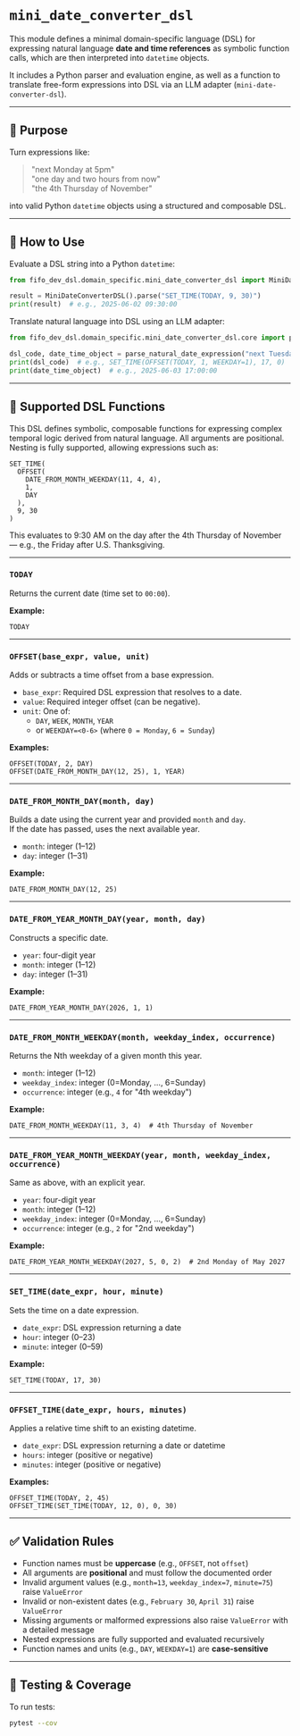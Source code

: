 # `mini_date_converter_dsl`

This module defines a minimal domain-specific language (DSL) for expressing natural language **date and time references** as symbolic function calls, which are then interpreted into `datetime` objects.

It includes a Python parser and evaluation engine, as well as a function to translate free-form expressions into DSL via an LLM adapter (`mini-date-converter-dsl`).

---

## 🧠 Purpose

Turn expressions like:

> "next Monday at 5pm"  
> "one day and two hours from now"  
> "the 4th Thursday of November"

into valid Python `datetime` objects using a structured and composable DSL.

---

## 🚀 How to Use

Evaluate a DSL string into a Python `datetime`:

```python
from fifo_dev_dsl.domain_specific.mini_date_converter_dsl import MiniDateConverterDSL

result = MiniDateConverterDSL().parse("SET_TIME(TODAY, 9, 30)")
print(result)  # e.g., 2025-06-02 09:30:00
```

Translate natural language into DSL using an LLM adapter:

```python
from fifo_dev_dsl.domain_specific.mini_date_converter_dsl.core import parse_natural_date_expression

dsl_code, date_time_object = parse_natural_date_expression("next Tuesday at 5pm", model="phi")
print(dsl_code)  # e.g., SET_TIME(OFFSET(TODAY, 1, WEEKDAY=1), 17, 0)
print(date_time_object)  # e.g., 2025-06-03 17:00:00
```

---

## 📘 Supported DSL Functions

This DSL defines symbolic, composable functions for expressing complex temporal logic derived from natural language. All arguments are positional. Nesting is fully supported, allowing expressions such as:

```dsl
SET_TIME(
  OFFSET(
    DATE_FROM_MONTH_WEEKDAY(11, 4, 4),
    1,
    DAY
  ),
  9, 30
)
```

This evaluates to 9:30 AM on the day after the 4th Thursday of November — e.g., the Friday after U.S. Thanksgiving.

---

### `TODAY`

Returns the current date (time set to `00:00`).

**Example:**

```dsl
TODAY
```

---

### `OFFSET(base_expr, value, unit)`

Adds or subtracts a time offset from a base expression.

- `base_expr`: Required DSL expression that resolves to a date.
- `value`: Required integer offset (can be negative).
- `unit`: One of:
  - `DAY`, `WEEK`, `MONTH`, `YEAR`
  - or `WEEKDAY=<0-6>` (where `0 = Monday`, `6 = Sunday`)

**Examples:**

```dsl
OFFSET(TODAY, 2, DAY)
OFFSET(DATE_FROM_MONTH_DAY(12, 25), 1, YEAR)
```

---

### `DATE_FROM_MONTH_DAY(month, day)`

Builds a date using the current year and provided `month` and `day`.  
If the date has passed, uses the next available year.

- `month`: integer (1–12)
- `day`: integer (1–31)

**Example:**

```dsl
DATE_FROM_MONTH_DAY(12, 25)
```

---

### `DATE_FROM_YEAR_MONTH_DAY(year, month, day)`

Constructs a specific date.

- `year`: four-digit year
- `month`: integer (1–12)
- `day`: integer (1–31)

**Example:**

```dsl
DATE_FROM_YEAR_MONTH_DAY(2026, 1, 1)
```

---

### `DATE_FROM_MONTH_WEEKDAY(month, weekday_index, occurrence)`

Returns the Nth weekday of a given month this year.

- `month`: integer (1–12)
- `weekday_index`: integer (0=Monday, ..., 6=Sunday)
- `occurrence`: integer (e.g., `4` for "4th weekday")

**Example:**

```dsl
DATE_FROM_MONTH_WEEKDAY(11, 3, 4)  # 4th Thursday of November
```

---

### `DATE_FROM_YEAR_MONTH_WEEKDAY(year, month, weekday_index, occurrence)`

Same as above, with an explicit year.

- `year`: four-digit year
- `month`: integer (1–12)
- `weekday_index`: integer (0=Monday, ..., 6=Sunday)
- `occurrence`: integer (e.g., `2` for "2nd weekday")

**Example:**

```dsl
DATE_FROM_YEAR_MONTH_WEEKDAY(2027, 5, 0, 2)  # 2nd Monday of May 2027
```

---

### `SET_TIME(date_expr, hour, minute)`

Sets the time on a date expression.

- `date_expr`: DSL expression returning a date
- `hour`: integer (0–23)
- `minute`: integer (0–59)

**Example:**

```dsl
SET_TIME(TODAY, 17, 30)
```

---

### `OFFSET_TIME(date_expr, hours, minutes)`

Applies a relative time shift to an existing datetime.

- `date_expr`: DSL expression returning a date or datetime
- `hours`: integer (positive or negative)
- `minutes`: integer (positive or negative)

**Examples:**

```dsl
OFFSET_TIME(TODAY, 2, 45)
OFFSET_TIME(SET_TIME(TODAY, 12, 0), 0, 30)
```

---

## ✅ Validation Rules

- Function names must be **uppercase** (e.g., `OFFSET`, not `offset`)
- All arguments are **positional** and must follow the documented order
- Invalid argument values (e.g., `month=13`, `weekday_index=7`, `minute=75`) raise `ValueError`
- Invalid or non-existent dates (e.g., `February 30`, `April 31`) raise `ValueError`
- Missing arguments or malformed expressions also raise `ValueError` with a detailed message
- Nested expressions are fully supported and evaluated recursively
- Function names and units (e.g., `DAY`, `WEEKDAY=1`) are **case-sensitive**

---

## 🧪 Testing & Coverage

To run tests:

```bash
pytest --cov
```
